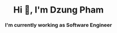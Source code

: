 <h1 align="center">Hi 👋, I'm Dzung Pham</h1>
<h3 align="center">I'm currently working as Software Engineer</h3>
